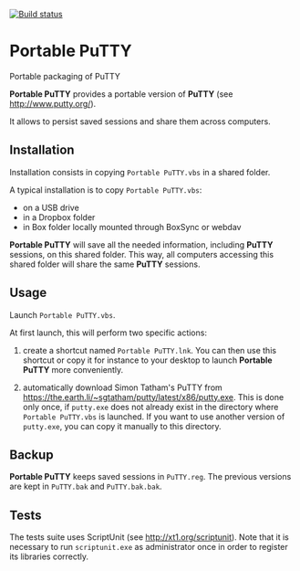 [![Build status](https://ci.appveyor.com/api/projects/status/k04ikl250e64lwcq?svg=true)](https://ci.appveyor.com/project/bchabrier/portableputty)

# Portable PuTTY
Portable packaging of PuTTY

**Portable PuTTY** provides a portable version of **PuTTY** (see http://www.putty.org/).

It allows to persist saved sessions and share them across computers.

## Installation

Installation consists in copying `Portable PuTTY.vbs` in a shared folder.

A typical installation is to copy `Portable PuTTY.vbs`:

- on a USB drive
- in a Dropbox folder
- in Box folder locally mounted through BoxSync or webdav

**Portable PuTTY** will save all the needed information, including **PuTTY** sessions, on this shared folder. This way, all computers accessing this shared folder will share the same **PuTTY** sessions.

## Usage

Launch `Portable PuTTY.vbs`.

At first launch, this will perform two specific actions:

1. create a shortcut named `Portable PuTTY.lnk`. You can then use this shortcut or copy it for instance to your desktop to launch **Portable PuTTY** more conveniently.

2. automatically download Simon Tatham's PuTTY from https://the.earth.li/~sgtatham/putty/latest/x86/putty.exe.
This is done only once, if `putty.exe` does not already exist in the directory where `Portable PuTTY.vbs` is launched. If you want to use another version of `putty.exe`, you can copy it manually to this directory.

## Backup

**Portable PuTTY** keeps saved sessions in `PuTTY.reg`. The previous versions are kept in `PuTTY.bak` and `PuTTY.bak.bak`.

## Tests

The tests suite uses ScriptUnit (see http://xt1.org/scriptunit). Note that it is necessary to run `scriptunit.exe` as administrator once in order to register its libraries correctly.

